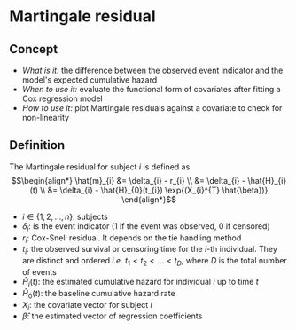 # Martingale residual
## Concept
* *What is it:* the difference between the observed event indicator and the model's expected cumulative hazard
* *When to use it:* evaluate the functional form of covariates after fitting a Cox regression model
* *How to use it:* plot Martingale residuals against a covariate to check for non-linearity

## Definition
The Martingale residual for subject $i$ is defined as
$$\begin{align*} \hat{m}_{i} &= \delta_{i} - r_{i} \\ &= \delta_{i} - \hat{H}_{i}(t) \\ &= \delta_{i} - \hat{H}_{0}(t_{i}) \exp{(X_{i}^{T} \hat{\beta})} \end{align*}$$
- $i \in \{1,2,...,n\}$: subjects
- $\delta_{i}$: is the event indicator (1 if the event was observed, 0 if censored)
- $r_{i}$: Cox-Snell residual. It depends on the tie handling method
- $t_{i}$: the observed survival or censoring time for the $i$-th individual. They are distinct and ordered *i.e.* $t_{1} < t_{2} <...< t_{D}$, where $D$ is the total number of events
- $\hat{H}_{i}(t)$: the estimated cumulative hazard for individual $i$ up to time $t$
- $\hat{H}_{0}(t)$: the baseline cumulative hazard rate 
- $X_{i}$: the covariate vector for subject $i$
- $\hat{\beta}$: the estimated vector of regression coefficients


